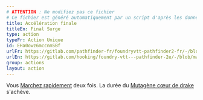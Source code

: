 ```yaml
---
# ATTENTION : Ne modifiez pas ce fichier
# Ce fichier est généré automatiquement par un script d'après les données du module Foundry VTT officiel et de sa traduction
title: Accélération finale
titleEn: Final Surge
type: action
typeFr: Action Unique
id: EHa0owz6mccnmSBf
urlFr: https://gitlab.com/pathfinder-fr/foundryvtt-pathfinder2-fr/-/blob/master/data/actions/EHa0owz6mccnmSBf.htm
urlEn: https://gitlab.com/hooking/foundry-vtt---pathfinder-2e/-/blob/master/packs/data/actions.db/final-surge.json
group: actions
layout: action
---
```

Vous [Marchez rapidement](/_actions/marcher-rapidement.md) deux fois. La durée du [Mutagène cœur de drake](/_equipment/mutagène-de-cœur-de-drake-inférieur.md) s'achève.


